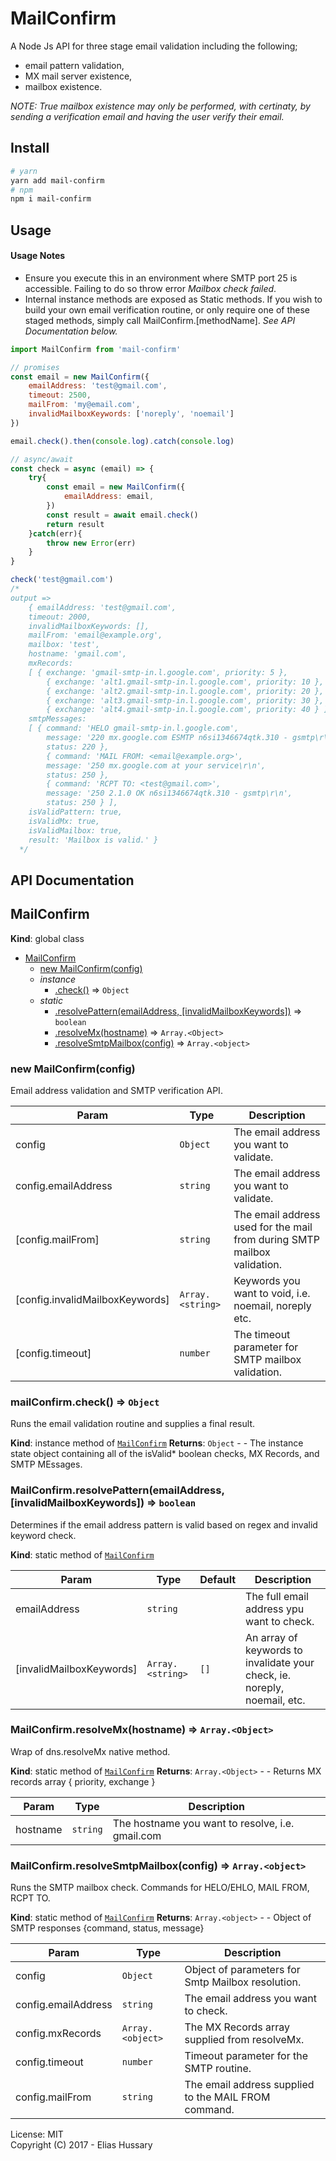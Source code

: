 # MailConfirm
A Node Js API for three stage email validation including the following;
* email pattern validation,
* MX mail server existence,
* mailbox existence.

*NOTE: True mailbox existence may only be performed, with certinaty, by sending a verification email and having the user verify their email.*

## Install
```sh
# yarn
yarn add mail-confirm
# npm
npm i mail-confirm
```

## Usage
#### Usage Notes
* Ensure you execute this in an environment where SMTP port 25 is accessible. Failing to do so  throw error *Mailbox check failed*.
* Internal instance methods are exposed as Static methods. If you wish to build your own email verification routine, or only require one of these staged methods, simply call MailConfirm.[methodName]. *See API Documentation below.*
```Javascript
import MailConfirm from 'mail-confirm'

// promises
const email = new MailConfirm({
    emailAddress: 'test@gmail.com',
    timeout: 2500,
    mailFrom: 'my@email.com',
    invalidMailboxKeywords: ['noreply', 'noemail']
})

email.check().then(console.log).catch(console.log)

// async/await
const check = async (email) => {
    try{
        const email = new MailConfirm({
            emailAddress: email,
        })
        const result = await email.check()
        return result
    }catch(err){
        throw new Error(err)
    }
}

check('test@gmail.com')
/*
output => 
    { emailAddress: 'test@gmail.com',
    timeout: 2000,
    invalidMailboxKeywords: [],
    mailFrom: 'email@example.org',
    mailbox: 'test',
    hostname: 'gmail.com',
    mxRecords:
    [ { exchange: 'gmail-smtp-in.l.google.com', priority: 5 },
        { exchange: 'alt1.gmail-smtp-in.l.google.com', priority: 10 },
        { exchange: 'alt2.gmail-smtp-in.l.google.com', priority: 20 },
        { exchange: 'alt3.gmail-smtp-in.l.google.com', priority: 30 },
        { exchange: 'alt4.gmail-smtp-in.l.google.com', priority: 40 } ],
    smtpMessages:
    [ { command: 'HELO gmail-smtp-in.l.google.com',
        message: '220 mx.google.com ESMTP n6si1346674qtk.310 - gsmtp\r\n',
        status: 220 },
        { command: 'MAIL FROM: <email@example.org>',
        message: '250 mx.google.com at your service\r\n',
        status: 250 },
        { command: 'RCPT TO: <test@gmail.com>',
        message: '250 2.1.0 OK n6si1346674qtk.310 - gsmtp\r\n',
        status: 250 } ],
    isValidPattern: true,
    isValidMx: true,
    isValidMailbox: true,
    result: 'Mailbox is valid.' }
  */
  ```



## API Documentation


<a name="MailConfirm"></a>

## MailConfirm
**Kind**: global class

* [MailConfirm](#MailConfirm)
    * [new MailConfirm(config)](#new_MailConfirm_new)
    * _instance_
        * [.check()](#MailConfirm+check) ⇒ <code>Object</code>
    * _static_
        * [.resolvePattern(emailAddress, [invalidMailboxKeywords])](#MailConfirm.resolvePattern) ⇒ <code>boolean</code>
        * [.resolveMx(hostname)](#MailConfirm.resolveMx) ⇒ <code>Array.&lt;Object&gt;</code>
        * [.resolveSmtpMailbox(config)](#MailConfirm.resolveSmtpMailbox) ⇒ <code>Array.&lt;object&gt;</code>

<a name="new_MailConfirm_new"></a>

### new MailConfirm(config)
Email address validation and SMTP verification API.


| Param | Type | Description |
| --- | --- | --- |
| config | <code>Object</code> | The email address you want to validate. |
| config.emailAddress | <code>string</code> | The email address you want to validate. |
| [config.mailFrom] | <code>string</code> | The email address used for the mail from during SMTP mailbox validation. |
| [config.invalidMailboxKeywords] | <code>Array.&lt;string&gt;</code> | Keywords you want to void, i.e. noemail, noreply etc. |
| [config.timeout] | <code>number</code> | The timeout parameter for SMTP mailbox validation. |

<a name="MailConfirm+check"></a>

### mailConfirm.check() ⇒ <code>Object</code>
Runs the email validation routine and supplies a final result.

**Kind**: instance method of [<code>MailConfirm</code>](#MailConfirm)
**Returns**: <code>Object</code> - - The instance state object containing all of the isValid* boolean checks, MX Records, and SMTP MEssages.
<a name="MailConfirm.resolvePattern"></a>

### MailConfirm.resolvePattern(emailAddress, [invalidMailboxKeywords]) ⇒ <code>boolean</code>
Determines if the email address pattern is valid based on regex and invalid keyword check.

**Kind**: static method of [<code>MailConfirm</code>](#MailConfirm)

| Param | Type | Default | Description |
| --- | --- | --- | --- |
| emailAddress | <code>string</code> |  | The full email address ypu want to check. |
| [invalidMailboxKeywords] | <code>Array.&lt;string&gt;</code> | <code>[]</code> | An array of keywords to invalidate your check, ie. noreply, noemail, etc. |

<a name="MailConfirm.resolveMx"></a>

### MailConfirm.resolveMx(hostname) ⇒ <code>Array.&lt;Object&gt;</code>
Wrap of dns.resolveMx native method.

**Kind**: static method of [<code>MailConfirm</code>](#MailConfirm)
**Returns**: <code>Array.&lt;Object&gt;</code> - - Returns MX records array { priority, exchange }

| Param | Type | Description |
| --- | --- | --- |
| hostname | <code>string</code> | The hostname you want to resolve, i.e. gmail.com |

<a name="MailConfirm.resolveSmtpMailbox"></a>

### MailConfirm.resolveSmtpMailbox(config) ⇒ <code>Array.&lt;object&gt;</code>
Runs the SMTP mailbox check. Commands for HELO/EHLO, MAIL FROM, RCPT TO.

**Kind**: static method of [<code>MailConfirm</code>](#MailConfirm)
**Returns**: <code>Array.&lt;object&gt;</code> - - Object of SMTP responses {command, status, message}

| Param | Type | Description |
| --- | --- | --- |
| config | <code>Object</code> | Object of parameters for Smtp Mailbox resolution. |
| config.emailAddress | <code>string</code> | The email address you want to check. |
| config.mxRecords | <code>Array.&lt;object&gt;</code> | The MX Records array supplied from resolveMx. |
| config.timeout | <code>number</code> | Timeout parameter for the SMTP routine. |
| config.mailFrom | <code>string</code> | The email address supplied to the MAIL FROM command. |

License: MIT   
Copyright (C) 2017 - Elias Hussary